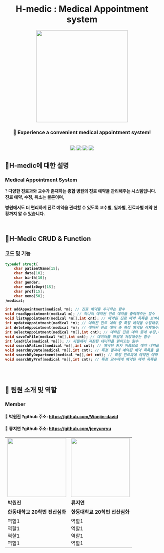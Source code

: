 <div align="center">
<h1><b>H-medic : Medical Appointment system</b></h1>
<p align="center"><img src="https://user-images.githubusercontent.com/126576242/236667615-241d0d4c-c3d8-43c2-b798-d49e5f2f970b.png" height="300px" width="300px"></p>
  
### :hospital: Experience a convenient medical appointment system!
<br/>
<img src="https://img.shields.io/badge/HTML-E34F26?style=flat&logo=HTML5&logoColor=white"/>
<img src="https://img.shields.io/badge/C-00CCFF?style=flat&logo=C&logoColor=white"/>
<img src="https://img.shields.io/badge/VisualStudioCode-0000FF?style=flat-square&logo=VisualStudioCode&logoColor="black"/>
<img src="https://img.shields.io/badge/Markdown-000000?style=flat-square&logo=Markdown&logoColor="white"/>

</div>

## :rocket:H-medic에 대한 설명
### Medical Appointment System
?<b> 다양한 진료과와 교수가 존재하는 종합 병원의 진료 예약을 관리해주는 시스템입니다. 진료 예약, 수정, 취소는 물론이며,
  
   병원에서도 더 편리하게 진료 예약을 관리할 수 있도록 교수별, 일자별, 진료과별 예약 현황까지 알 수 있습니다.
 
<br/>

## :rocket:H-Medic CRUD & Function
### 코드 및 기능
```c
typedef struct{
    char patientName[15];
    char date[10];
    char birth[10];
    char gender;
    char medicDept[15];
    char prof[15];
    char memo[50];
}medical;

int addAppointment(medical *m); // 진료 예약을 추가하는 함수
void readAppointment(medical m); // 하나의 예약된 진료 예약을 출력해주는 함수 
void listAppointment(medical *m[],int cnt); // 예약된 진료 예약 목록을 보여주는 함수
int updateAppointment(medical *m); // 예약된 진료 예약 중 특정 예약을 수정해주는 함수
int deleteAppointment(medical *m); // 예약된 진료 예약 중 특정 예약을 삭제해주는 함수
int selectAppointment(medical *m[],int cnt); // 예약된 진료 예약 중에 수정,삭제하고 싶은 예약을 선택해주는 함수
void saveToFile(medical *m[],int cnt); // 데이터를 파일에 저장해주는 함수
int loadFile(medical *m[]); // 파일에서 저장된 데이터를 읽어오는 함수
void searchPatient(medical *m[],int cnt); // 예약된 환자 이름으로 예약 내역을 출력해주는 함수 
void searchByDate(medical *m[],int cnt); // 특정 일자에 예약된 예약 목록을 출력해주는 함수
void searchByDepartment(medical *m[],int cnt); // 특정 진료과에 예약된 예약 목록을 출력해주는 함수
void searchByProf(medical *m[],int cnt); // 특정 교수에게 예약된 예약 목록을 출력해주는 함수
 
```
<br/>
  
## :rocket: 팀원 소개 및 역할
### Member
####  :boy: 박원진 ?github 주소: https://github.com/Wonjin-david
####  :girl: 류지연 ?github 주소: https://github.com/jeeyunryu
<table>
  <tr>
    <td style = "width: 50%;">
      <img src="https://user-images.githubusercontent.com/126576242/236665332-2f80adb4-9b32-4a7e-bc93-aca8e4597df4.png" style = "width : 20vw"/>
    </td>
    <td style = "width: 50%;">
      <img src="https://user-images.githubusercontent.com/68150327/236711722-93e72af3-cfe7-4390-b30f-a77bc7c388b1.jpg" style = "width : 20vw"/>
    </td>
  </tr>
  <tr>
    <td><b> 박원진 </b></td>
    <td><b> 류지연 </b></td>
  </tr>
  <tr>
    <td><b> 한동대학교 20학번 전산심화 </b></td>
    <td><b> 한동대학교 20학번 전산심화 </b></td>
  </tr>
  <tr>
    <td>
      역할1<br>
      역할1<br>
      역할1<br>
      역할1<br>
    </td>
    <td>
      역할1<br>
      역할1<br>
      역할1<br>
      역할1<br>
    </td>
  </tr>
</table>

